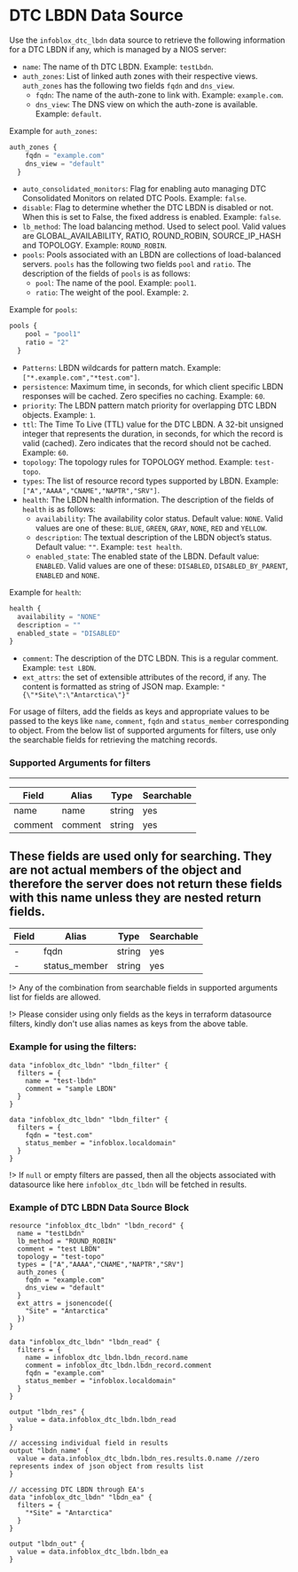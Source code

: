 # DTC LBDN Data Source

Use the `infoblox_dtc_lbdn` data source to retrieve the following information for a DTC LBDN if any, which is managed by a NIOS server:

* `name`: The name of th DTC LBDN. Example: `testLbdn`.
* `auth_zones`: List of linked auth zones with their respective views. `auth_zones` has the following two fields `fqdn` and `dns_view`.
  * `fqdn`: The name of the auth-zone to link with. Example: `example.com`.
  * `dns_view`: The DNS view on which the auth-zone is available. Example: `default`.

Example for `auth_zones`:
```terraform
auth_zones {
    fqdn = "example.com"
    dns_view = "default"
  }
```

* `auto_consolidated_monitors`: Flag for enabling auto managing DTC Consolidated Monitors on related DTC Pools. Example: `false`.
* `disable`: Flag to determine whether the DTC LBDN is disabled or not. When this is set to False, the fixed address is enabled. Example: `false`.
* `lb_method`: The load balancing method. Used to select pool. Valid values are GLOBAL_AVAILABILITY, RATIO, ROUND_ROBIN, SOURCE_IP_HASH and TOPOLOGY. Example: `ROUND_ROBIN`.
* `pools`: Pools associated with an LBDN are collections of load-balanced servers. `pools` has the following two fields `pool` and `ratio`. The description of the fields of `pools` is as follows:
  * `pool`: The name of the pool. Example: `pool1`.
  * `ratio`: The weight of the pool. Example: `2`.

Example for `pools`:
```terraform
pools {
    pool = "pool1"
    ratio = "2"
  }
```

* `Patterns`: LBDN wildcards for pattern match. Example: `["*.example.com","*test.com"]`.
* `persistence`: Maximum time, in seconds, for which client specific LBDN responses will be cached. Zero specifies no caching. Example: `60`.
* `priority`: The LBDN pattern match priority for overlapping DTC LBDN objects. Example: `1`.
* `ttl`: The Time To Live (TTL) value for the DTC LBDN. A 32-bit unsigned integer that represents the duration, in seconds, for which the record is valid (cached). Zero indicates that the record should not be cached. Example: `60`.
* `topology`: The topology rules for TOPOLOGY method. Example: `test-topo`.
* `types`: The list of resource record types supported by LBDN. Example: `["A","AAAA","CNAME","NAPTR","SRV"]`.
* `health`: The LBDN health information. The description of the fields of `health` is as follows:
  * `availability`: The availability color status. Default value: `NONE`. Valid values are one of these: `BLUE`, `GREEN`, `GRAY`, `NONE`, `RED` and `YELLOW`.
  * `description`: The textual description of the LBDN object’s status. Default value: `""`. Example: `test health`.
  * `enabled_state`: The enabled state of the LBDN. Default value: `ENABLED`. Valid values are one of these: `DISABLED`, `DISABLED_BY_PARENT`, `ENABLED` and `NONE`.

Example for `health`:
```terraform
health { 
  availability = "NONE"
  description = ""
  enabled_state = "DISABLED"
}
```

* `comment`: The description of the DTC LBDN. This is a regular comment. Example: `test LBDN`.
* `ext_attrs`: the set of extensible attributes of the record, if any. The content is formatted as string of JSON map. Example: `"{\"*Site\":\"Antarctica\"}"`

For usage of filters, add the fields as keys and appropriate values to be passed to the keys like `name`, `comment`, `fqdn` and `status_member` corresponding to object.
From the below list of supported arguments for filters,  use only the searchable fields for retrieving the matching records.

### Supported Arguments for filters

-----
| Field   | Alias         | Type   | Searchable |
|---------|---------------|--------|------------|
| name    | name          | string | yes        |
| comment | comment       | string | yes        |

These fields are used only for searching. They are not actual members of the object and therefore the server does not return 
these fields with this name unless they are nested return fields.
-----
| Field   | Alias         | Type   | Searchable |
|---------|---------------|--------|------------|
| -       | fqdn          | string | yes        |
| -       | status_member | string | yes        |

!> Any of the combination from searchable fields in supported arguments list for fields are allowed.

!> Please consider using only fields as the keys in terraform datasource filters, kindly don't use alias names as keys from the above table.

### Example for using the filters:
```hcl
data "infoblox_dtc_lbdn" "lbdn_filter" {   
  filters = {
    name = "test-lbdn"
    comment = "sample LBDN"
  }
}
```

```hcl
data "infoblox_dtc_lbdn" "lbdn_filter" {   
  filters = {
    fqdn = "test.com"
    status_member = "infoblox.localdomain"
  }
}
```

!> If `null` or empty filters are passed, then all the objects associated with datasource like here `infoblox_dtc_lbdn` will be fetched in results.

### Example of DTC LBDN Data Source Block

```hcl
resource "infoblox_dtc_lbdn" "lbdn_record" {
  name = "testLbdn"
  lb_method = "ROUND_ROBIN"
  comment = "test LBDN"
  topology = "test-topo"
  types = ["A","AAAA","CNAME","NAPTR","SRV"]
  auth_zones {
    fqdn = "example.com"
    dns_view = "default"
  }
  ext_attrs = jsonencode({
    "Site" = "Antarctica"
  })
}

data "infoblox_dtc_lbdn" "lbdn_read" {
  filters = {
    name = infoblox_dtc_lbdn.lbdn_record.name
    comment = infoblox_dtc_lbdn.lbdn_record.comment
    fqdn = "example.com"
    status_member = "infoblox.localdomain"
  }
}

output "lbdn_res" {
  value = data.infoblox_dtc_lbdn.lbdn_read
}

// accessing individual field in results
output "lbdn_name" {
  value = data.infoblox_dtc_lbdn.lbdn_res.results.0.name //zero represents index of json object from results list
}

// accessing DTC LBDN through EA's
data "infoblox_dtc_lbdn" "lbdn_ea" {
  filters = {
    "*Site" = "Antarctica"
  }
}

output "lbdn_out" {
  value = data.infoblox_dtc_lbdn.lbdn_ea
}
```